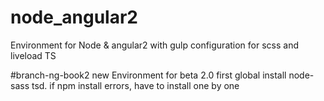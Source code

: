# node_angular2
Environment for Node &amp; angular2 with gulp configuration for scss and liveload TS

#branch-ng-book2
new Environment for beta 2.0
first global install node-sass tsd. if npm install errors, have to install one by one

